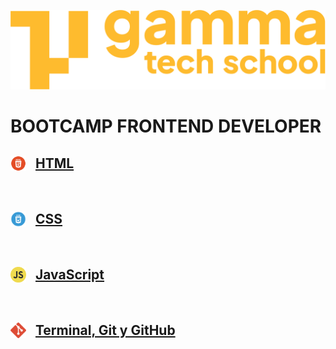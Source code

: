 ![](./src/assets/Logo_Yellow.png)

# BOOTCAMP FRONTEND DEVELOPER

## <img src="./src/assets/html.png" style="width: 25px; vertical-align: sub; margin-right: 10px"> [HTML](./html/README.md)
<br>

## <img src="./src/assets/css.png" style="width: 25px; vertical-align: sub; margin-right: 10px"> [CSS](./css/README.md)
<br>

## <img src="./src/assets/js.png" style="width: 25px; vertical-align: sub; margin-right: 10px"> [JavaScript](./js/README.md)
<br>

## <img src="./src/assets/git.png" style="width: 25px; vertical-align: sub; margin-right: 10px"> [Terminal, Git y GitHub](./git/README.md)